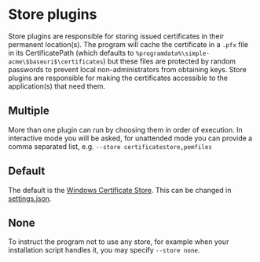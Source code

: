 ---
---
# Store plugins
Store plugins are responsible for storing issued certificates in their permanent 
location(s). The program will cache the certificate in a `.pfx` file in its 
CertificatePath (which defaults to `%programdata%\simple-acme\$baseuri$\certificates`) but 
these files are protected by random passwords to prevent local non-administrators 
from obtaining keys. Store plugins are responsible for making the certificates 
accessible to the application(s) that need them.

## Multiple
More than one plugin can run by choosing them in order of execution. In interactive 
mode you will be asked, for unattended mode you can provide a comma separated list, 
e.g. `--store certificatestore,pemfiles`

## Default
The default is the [Windows Certificate Store](/reference/plugins/store/certificatestore).
This can be changed in [settings.json](/reference/settings).

## None
To instruct the program not to use any store, for example when your installation 
script handles it, you may specify `--store none`. 